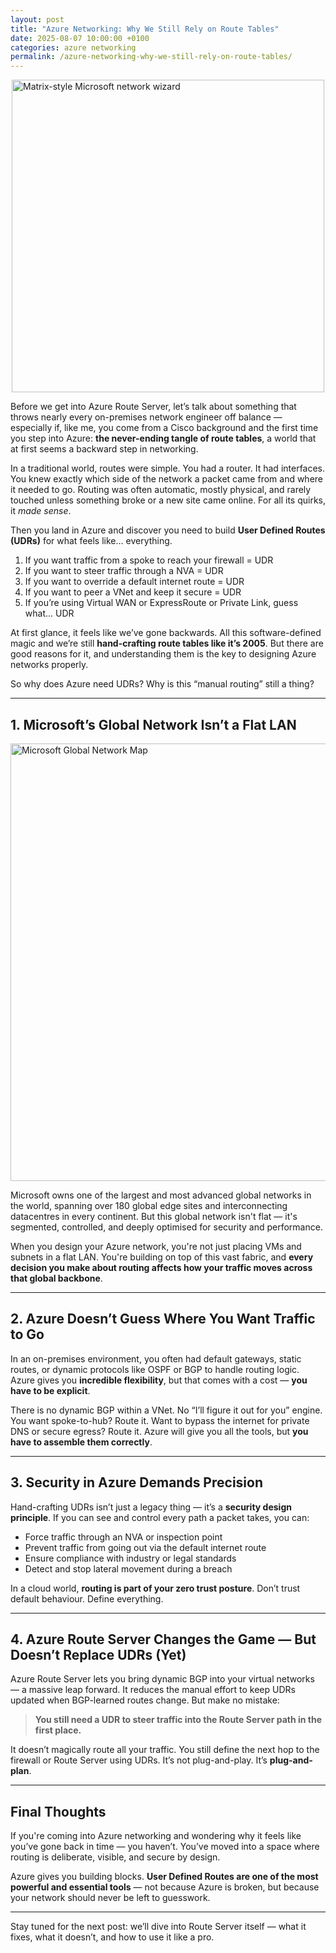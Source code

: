 ```yaml
---
layout: post
title: "Azure Networking: Why We Still Rely on Route Tables"
date: 2025-08-07 10:00:00 +0100
categories: azure networking
permalink: /azure-networking-why-we-still-rely-on-route-tables/
---
```


<img src="{{ site.baseurl }}/assets/images/Matrix.webp" alt="Matrix-style Microsoft network wizard" width="500" style="display: block; margin: 0 auto;" />

Before we get into Azure Route Server, let’s talk about something that throws nearly every on-premises network engineer off balance — especially if, like me, you come from a Cisco background and the first time you step into Azure: **the never-ending tangle of route tables**, a world that at first seems a backward step in networking.

In a traditional world, routes were simple. You had a router. It had interfaces. You knew exactly which side of the network a packet came from and where it needed to go. Routing was often automatic, mostly physical, and rarely touched unless something broke or a new site came online. For all its quirks, it *made sense*.

Then you land in Azure and discover you need to build **User Defined Routes (UDRs)** for what feels like… everything.

1. If you want traffic from a spoke to reach your firewall = UDR  
2. If you want to steer traffic through a NVA = UDR  
3. If you want to override a default internet route = UDR  
4. If you want to peer a VNet and keep it secure = UDR  
5. If you’re using Virtual WAN or ExpressRoute or Private Link, guess what… UDR

At first glance, it feels like we’ve gone backwards. All this software-defined magic and we’re still **hand-crafting route tables like it’s 2005**. But there are good reasons for it, and understanding them is the key to designing Azure networks properly.

So why does Azure need UDRs? Why is this “manual routing” still a thing?

---

## 1. Microsoft’s Global Network Isn’t a Flat LAN

<img src="{{ site.baseurl }}/assets/images/GlobalNetwork.webp" alt="Microsoft Global Network Map" width="700" style="display: block; margin: 0 auto;" />

Microsoft owns one of the largest and most advanced global networks in the world, spanning over 180 global edge sites and interconnecting datacentres in every continent. But this global network isn't flat — it's segmented, controlled, and deeply optimised for security and performance.

When you design your Azure network, you're not just placing VMs and subnets in a flat LAN. You're building on top of this vast fabric, and **every decision you make about routing affects how your traffic moves across that global backbone**.

---

## 2. Azure Doesn’t Guess Where You Want Traffic to Go

In an on-premises environment, you often had default gateways, static routes, or dynamic protocols like OSPF or BGP to handle routing logic. Azure gives you **incredible flexibility**, but that comes with a cost — **you have to be explicit**.

There is no dynamic BGP within a VNet. No “I’ll figure it out for you” engine. You want spoke-to-hub? Route it. Want to bypass the internet for private DNS or secure egress? Route it. Azure will give you all the tools, but **you have to assemble them correctly**.

---

## 3. Security in Azure Demands Precision

Hand-crafting UDRs isn’t just a legacy thing — it’s a **security design principle**. If you can see and control every path a packet takes, you can:

- Force traffic through an NVA or inspection point  
- Prevent traffic from going out via the default internet route  
- Ensure compliance with industry or legal standards  
- Detect and stop lateral movement during a breach

In a cloud world, **routing is part of your zero trust posture**. Don’t trust default behaviour. Define everything.

---

## 4. Azure Route Server Changes the Game — But Doesn’t Replace UDRs (Yet)

Azure Route Server lets you bring dynamic BGP into your virtual networks — a massive leap forward. It reduces the manual effort to keep UDRs updated when BGP-learned routes change. But make no mistake:

> **You still need a UDR to steer traffic into the Route Server path in the first place.**

It doesn’t magically route all your traffic. You still define the next hop to the firewall or Route Server using UDRs. It’s not plug-and-play. It’s **plug-and-plan**.

---

## Final Thoughts

If you're coming into Azure networking and wondering why it feels like you’ve gone back in time — you haven’t. You’ve moved into a space where routing is deliberate, visible, and secure by design.

Azure gives you building blocks. **User Defined Routes are one of the most powerful and essential tools** — not because Azure is broken, but because your network should never be left to guesswork.

---

Stay tuned for the next post: we’ll dive into Route Server itself — what it fixes, what it doesn’t, and how to use it like a pro.
